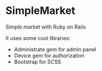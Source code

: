 # SimpleMarket
Simple market with Ruby on Rails

It uses some cool libraries:
* Administrate gem for admin panel
* Device gem for authorization
* Bootstrap for SCSS